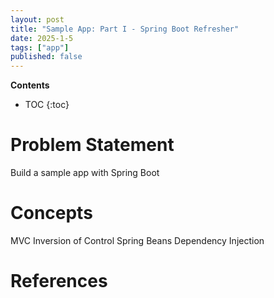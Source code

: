 ```yaml
---
layout: post
title: "Sample App: Part I - Spring Boot Refresher"
date: 2025-1-5
tags: ["app"]
published: false
---
```


**Contents**
* TOC
{:toc}

# Problem Statement

Build a sample app with Spring Boot

# Concepts

MVC
Inversion of Control
Spring Beans
Dependency Injection

# References

[^1]: []()